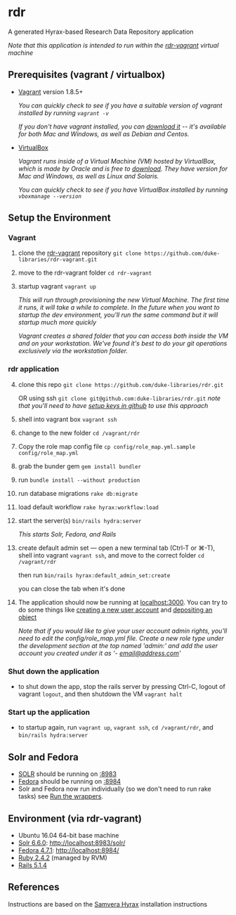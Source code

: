 # rdr

A generated Hyrax-based Research Data Repository application

*Note that this application is intended to run within the [rdr-vagrant](https://github.com/duke-libraries/rdr-vagrant) virtual machine*


## Prerequisites (vagrant / virtualbox)

* [Vagrant](https://www.vagrantup.com/) version 1.8.5+

   *You can quickly check to see if you have a suitable version of vagrant installed by running `vagrant -v`*

   *If you don't have vagrant installed, you can [download it](https://www.vagrantup.com/downloads.html) -- it's available for both Mac and Windows, as well as Debian and Centos.*

* [VirtualBox](https://www.virtualbox.org/)

   *Vagrant runs inside of a Virtual Machine (VM) hosted by VirtualBox, which is made by Oracle and is free to [download](https://www.virtualbox.org/wiki/Downloads). They have version for Mac and Windows, as well as Linux and Solaris.*

   *You can quickly check to see if you have VirtualBox installed by running `vboxmanage --version`*


## Setup the Environment


### Vagrant

1. clone the [rdr-vagrant](https://github.com/duke-libraries/rdr-vagrant) repository `git clone https://github.com/duke-libraries/rdr-vagrant.git`
2. move to the rdr-vagrant folder `cd rdr-vagrant`
3. startup vagrant `vagrant up`

   *This will run through provisioning the new Virtual Machine. The first time it runs, it will take a while to complete. In the future when you want to startup the dev environment, you'll run the same command but it will startup much more quickly*

   *Vagrant creates a shared folder that you can access both inside the VM and on your workstation. We've found it's best to do your git operations exclusively via the workstation folder.*


### rdr application

4. clone this repo
`git clone https://github.com/duke-libraries/rdr.git` 

   OR using ssh `git clone git@github.com:duke-libraries/rdr.git` 
   *note that you'll need to have [setup keys in github](https://help.github.com/articles/connecting-to-github-with-ssh/) to use this approach*

5. shell into vagrant box
`vagrant ssh`

6. change to the new folder
`cd /vagrant/rdr`

7. Copy the role map config file `cp config/role_map.yml.sample config/role_map.yml`

8. grab the bunder gem `gem install bundler`

9. run `bundle install --without production`

10. run database migrations `rake db:migrate`

11. load default workflow `rake hyrax:workflow:load`

12. start the server(s)
`bin/rails hydra:server`

    *This starts Solr, Fedora, and Rails*

13. create default admin set &mdash; open a new terminal tab (Ctrl-T or ⌘-T), shell into vagrant `vagrant ssh`, and move to the correct folder `cd /vagrant/rdr`

    then run `bin/rails hyrax:default_admin_set:create`

    you can close the tab when it's done


14. The application should now be running at [localhost:3000](http://localhost:3000). You can try to do some things like [creating a new user account](http://localhost:3000/users/sign_up?locale=en) and [depositing an object](http://localhost:3000/concern/works/new?locale=en)

    *Note that if you would like to give your user account admin rights, you'll need to edit the config/role_map.yml file. Create a new role type under the development section at the top named 'admin:' and add the user account you created under it as '- email@address.com'*


### Shut down the application

* to shut down the app, stop the rails server by pressing Ctrl-C, logout of vagrant `logout`, and then shutdown the VM `vagrant halt`


### Start up the application

* to startup again, run `vagrant up`, `vagrant ssh`, `cd /vagrant/rdr`, and `bin/rails hydra:server`



## Solr and Fedora

* [SOLR](https://github.com/apache/lucene-solr) should be running on [:8983](http://localhost:8983)
* [Fedora](https://github.com/fcrepo4/fcrepo4) should be running on [:8984](http://localhost:8984)
* Solr and Fedora now run individually (so we don't need to run rake tasks) see [Run the wrappers](https://github.com/samvera/hyrax/wiki/Hyrax-Development-Guide#run-the-wrappers).


## Environment (via rdr-vagrant)

* Ubuntu 16.04 64-bit base machine
* [Solr 6.6.0](http://lucene.apache.org/solr/): [http://localhost:8983/solr/](http://localhost:8983/solr/)
* [Fedora 4.7.1](http://fedorarepository.org/): [http://localhost:8984/](http://localhost:8984/)
* [Ruby 2.4.2](https://www.ruby-lang.org) (managed by RVM)
* [Rails 5.1.4](http://rubyonrails.org/)


## References

Instructions are based on the [Samvera Hyrax](https://github.com/samvera/hyrax#creating-a-hyrax-based-app) installation instructions

